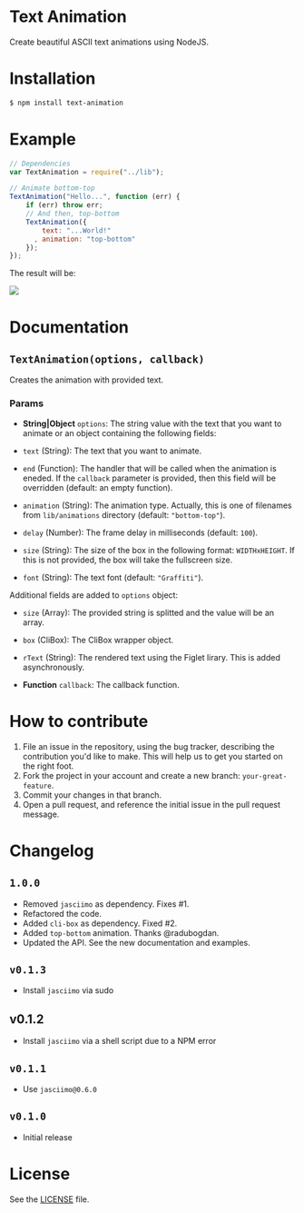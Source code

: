 Text Animation
==============
Create beautiful ASCII text animations using NodeJS.

# Installation

```sh
$ npm install text-animation
```

# Example
```js
// Dependencies
var TextAnimation = require("../lib");

// Animate bottom-top
TextAnimation("Hello...", function (err) {
    if (err) throw err;
    // And then, top-bottom
    TextAnimation({
        text: "...World!"
      , animation: "top-bottom"
    });
});
```

The result will be:

![](http://i.imgur.com/EFXCRRR.gif)

# Documentation
## `TextAnimation(options, callback)`
Creates the animation with provided text.

### Params
- **String|Object** `options`: The string value with the text that you want to animate or an object containing the following fields:

 - `text` (String): The text that you want to animate.

 - `end` (Function): The handler that will be called when the animation
   is eneded. If the `callback` parameter is provided, then this
   field will be overridden (default: an empty function).

 - `animation` (String): The animation type. Actually, this is one of
   filenames from `lib/animations` directory (default: `"bottom-top"`).

 - `delay` (Number): The frame delay in milliseconds (default: `100`).

 - `size` (String): The size of the box in the following format: `WIDTHxHEIGHT`.
    If this is not provided, the box will take the fullscreen size.

 - `font` (String): The text font (default: `"Graffiti"`).

Additional fields are added to `options` object:

 - `size` (Array): The provided string is splitted and the value will be an array.
 - `box` (CliBox): The CliBox wrapper object.
 - `rText` (String): The rendered text using the Figlet lirary. This is added asynchronously.

- **Function** `callback`: The callback function.

# How to contribute
1. File an issue in the repository, using the bug tracker, describing the
   contribution you'd like to make. This will help us to get you started on the
   right foot.
2. Fork the project in your account and create a new branch:
   `your-great-feature`.
3. Commit your changes in that branch.
4. Open a pull request, and reference the initial issue in the pull request
   message.

# Changelog
## `1.0.0`
 - Removed `jasciimo` as dependency. Fixes #1.
 - Refactored the code.
 - Added `cli-box` as dependency. Fixed #2.
 - Added `top-bottom` animation. Thanks @radubogdan.
 - Updated the API. See the new documentation and examples.

## `v0.1.3`
 - Install `jasciimo` via sudo

## v0.1.2
 - Install `jasciimo` via a shell script due to a NPM error

## `v0.1.1`
 - Use `jasciimo@0.6.0`

## `v0.1.0`
 - Initial release

# License
See the [LICENSE](./LICENSE) file.
